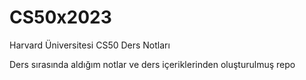# CS50x2023
Harvard Üniversitesi CS50 Ders Notları

Ders sırasında aldığım notlar ve ders içeriklerinden oluşturulmuş repo
